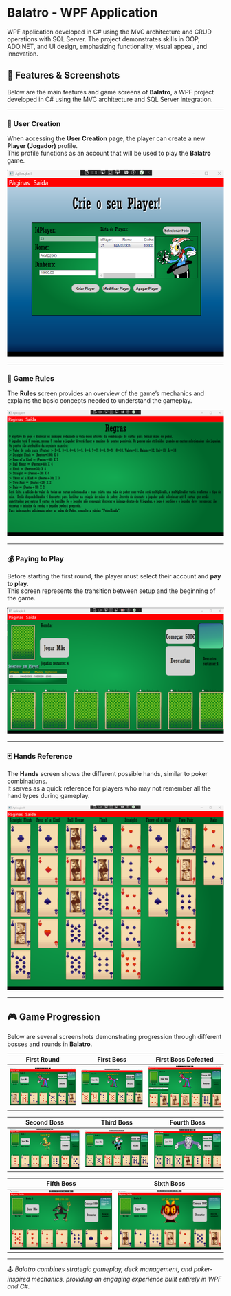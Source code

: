 # Balatro  - WPF Application
WPF application developed in C# using the MVC architecture and CRUD operations with SQL Server. The project demonstrates skills in OOP, ADO.NET, and UI design, emphasizing functionality, visual appeal, and innovation.

## 🧩 Features & Screenshots

Below are the main features and game screens of **Balatro**, a WPF project developed in C# using the MVC architecture and SQL Server integration.

---

### 👤 User Creation

When accessing the **User Creation** page, the player can create a new **Player (Jogador)** profile.  
This profile functions as an account that will be used to play the **Balatro** game.

![User Creation](Imagens/Balatro_User_Creation.png)

---

### 📜 Game Rules

The **Rules** screen provides an overview of the game’s mechanics and explains the basic concepts needed to understand the gameplay.

![Rules](Imagens/Balatro_Rules.png)

---

### 💰 Paying to Play

Before starting the first round, the player must select their account and **pay to play**.  
This screen represents the transition between setup and the beginning of the game.

![Paying to Play](Imagens/Balatro_Paying_To_Play.png)

---

### 🃏 Hands Reference

The **Hands** screen shows the different possible hands, similar to poker combinations.  
It serves as a quick reference for players who may not remember all the hand types during gameplay.

![Hands](Imagens/Balatro_Hands.png)

---

## 🎮 Game Progression

Below are several screenshots demonstrating progression through different bosses and rounds in **Balatro**.

| First Round | First Boss | First Boss Defeated |
|--------------|-------------|----------------------|
| ![First Round](Imagens/Balatro_First_Round_Played.png) | ![First Boss](Imagens/Balatro_First_Boss.png) | ![Boss Defeated](Imagens/Balatro_First_Boss_Defeated.png) |

| Second Boss | Third Boss | Fourth Boss |
|--------------|-------------|--------------|
| ![Second Boss](Imagens/Balatro_Second_Boss.png) | ![Third Boss](Imagens/Balatro_Third_Boss.png) | ![Fourth Boss](Imagens/Balatro_Fourth_Boss.png) |

| Fifth Boss | Sixth Boss |
|-------------|-------------|
| ![Fifth Boss](Imagens/Balatro_Fifth_Boss.png) | ![Sixth Boss](Imagens/Balatro_Sixth_Boss.png) |

---

🕹️ *Balatro combines strategic gameplay, deck management, and poker-inspired mechanics, providing an engaging experience built entirely in WPF and C#.*
